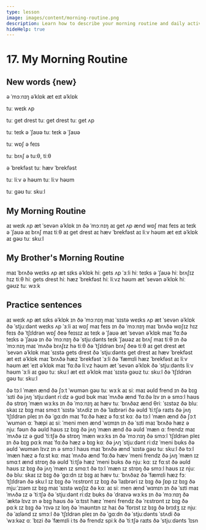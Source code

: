 ```yaml
---
type: lesson
image: images/content/morning-routine.png
description: Learn how to describe your morning routine and daily activities in English
hideHelp: true
---
```


# 17. My Morning Routine

## New words {new}

ə ˈmɔːnɪŋ
əˈklɒk
æt eɪt əˈklɒk

tuː weɪk ʌp

tuː ɡet
drest
tuː ɡet drest
tuː ɡet ʌp

tuː teɪk
ə ˈʃaʊə
tuː teɪk ə ˈʃaʊə

tuː wɒʃ
ə feɪs

tuː brʌʃ
ə tuːθ, tiːθ

ə ˈbrekfəst
tuː hæv ˈbrekfəst

tuː liːv
ə həʊm
tuː liːv həʊm

tuː ɡəʊ tuː skuːl

## My Morning Routine

aɪ weɪk ʌp æt ˈsevən əˈklɒk ɪn ðə ˈmɔːnɪŋ
aɪ ɡet ʌp ænd wɒʃ maɪ feɪs
aɪ teɪk ə ˈʃaʊə
aɪ brʌʃ maɪ tiːθ
aɪ ɡet drest
aɪ hæv ˈbrekfəst
aɪ liːv həʊm æt eɪt əˈklɒk
aɪ ɡəʊ tuː skuːl

## My Brother's Morning Routine

maɪ ˈbrʌðə weɪks ʌp æt sɪks əˈklɒk
hiː ɡets ʌp ˈɜːli
hiː teɪks ə ˈʃaʊə
hiː brʌʃɪz hɪz tiːθ
hiː ɡets drest
hiː hæz ˈbrekfəst
hiː liːvz həʊm æt ˈsevən əˈklɒk
hiː ɡəʊz tuː wɜːk

## Practice sentences

aɪ weɪk ʌp æt sɪks əˈklɒk ɪn ðə ˈmɔːnɪŋ
maɪ ˈsɪstə weɪks ʌp æt ˈsevən əˈklɒk
ðə ˈstjuːdənt weɪks ʌp ˈɜːli
aɪ wɒʃ maɪ feɪs ɪn ðə ˈmɔːnɪŋ
maɪ ˈbrʌðə wɒʃɪz hɪz feɪs
ðə ˈtʃɪldrən wɒʃ ðeə feɪsɪz
aɪ teɪk ə ˈʃaʊə æt ˈsevən əˈklɒk
maɪ ˈfɑːðə teɪks ə ˈʃaʊə ɪn ðə ˈmɔːnɪŋ
ðə ˈstjuːdənts teɪk ˈʃaʊəz
aɪ brʌʃ maɪ tiːθ ɪn ðə ˈmɔːnɪŋ
maɪ ˈmʌðə brʌʃɪz hə tiːθ
ðə ˈtʃɪldrən brʌʃ ðeə tiːθ
aɪ ɡet drest æt ˈsevən əˈklɒk
maɪ ˈsɪstə ɡets drest
ðə ˈstjuːdənts ɡet drest
aɪ hæv ˈbrekfəst æt eɪt əˈklɒk
maɪ ˈbrʌðə hæz ˈbrekfəst ˈɜːli
ðə ˈfæmɪli hæz ˈbrekfəst
aɪ liːv həʊm æt ˈeɪt əˈklɒk
maɪ ˈfɑːðə liːvz həʊm æt ˈsevən əˈklɒk
ðə ˈstjuːdənts liːv həʊm ˈɜːli
aɪ ɡəʊ tuː skuːl æt eɪt əˈklɒk
maɪ ˈsɪstə ɡəʊz tuː skuːl
ðə ˈtʃɪldrən ɡəʊ tuː skuːl

ðə tɔːl ˈmæn ænd ðə ʃɔːt ˈwʊmən ɡəʊ tuː wɜːk
aɪ siː maɪ əʊld frend ɪn ðə bɪɡ ˈsɪti
ðə jʌŋ ˈstjuːdənt riːdz ə ɡʊd bʊk
maɪ ˈmʌðə ænd ˈfɑːðə lɪv ɪn ə smɔːl haʊs
ðə strɒŋ ˈmæn wɜːks ɪn ðə ˈmɔːnɪŋ
aɪ hæv tuː ˈbrʌðəz ænd θriː ˈsɪstəz
ðə bluː skaɪ ɪz bɪɡ
maɪ smɑːt ˈsɪstə ˈstʌdiz ɪn ðə ˈlaɪbrəri
ðə əʊld ˈtiːtʃə raɪts
ðə jʌŋ ˈtʃɪldrən pleɪ ɪn ðə ˈɡɑːdn
maɪ ˈfɑːðə hæz ə fɑːst kɑː
ðə tɔːl ˈmæn ænd ðə ʃɔːt ˈwʊmən ɑː ˈhæpi
aɪ siː ˈmeni men ænd ˈwɪmɪn ɪn ðə ˈsɪti
maɪ ˈbrʌðə hæz ə njuː fəʊn
ðə əʊld haʊs ɪz bɪɡ
ðə jʌŋ ˈmæn ænd ðə əʊld ˈmæn ɑː frendz
maɪ ˈmʌðə ɪz ə ɡʊd ˈtiːtʃə
ðə strɒŋ ˈmæn wɜːks ɪn ðə ˈmɔːnɪŋ
ðə smɔːl ˈtʃɪldrən pleɪ ɪn ðə bɪɡ pɑːk
maɪ ˈfɑːðə hæz ə bɪɡ kɑː
ðə jʌŋ ˈstjuːdənt riːdz ˈmeni bʊks
ðə əʊld ˈwʊmən lɪvz ɪn ə smɔːl haʊs
maɪ ˈbrʌðə ænd ˈsɪstə ɡəʊ tuː skuːl
ðə tɔːl ˈmæn hæz ə fɑːst kɑː
maɪ ˈmʌðə ænd ˈfɑːðə hæv ˈmeni frendz
ðə jʌŋ ˈmæn ɪz smɑːt ænd strɒŋ
ðə əʊld ˈtiːtʃə hæz ˈmeni bʊks
ðə njuː kɑː ɪz fɑːst
ðə əʊld haʊs ɪz bɪɡ
ðə jʌŋ ˈmæn ɪz smɑːt
ðə tɔːl ˈmæn ɪz strɒŋ
ðə smɔːl haʊs ɪz njuː
ðə bluː skaɪ ɪz bɪɡ
ðə ˈɡɑːdn ɪz bɪɡ
aɪ hæv tuː ˈbrʌðəz
ðə ˈfæmɪli hæz fɔː ˈtʃɪldrən
ðə skuːl ɪz bɪɡ
ðə ˈrɛstrɒnt ɪz bɪɡ
ðə ˈlaɪbrəri ɪz bɪɡ
ðə ʃɒp ɪz bɪɡ
ðə mjuːˈzɪəm ɪz bɪɡ
maɪ ˈsɪstə wɒʃɪz ðə kɑː
aɪ siː men ænd ˈwɪmɪn ɪn ðə ˈsɪti
maɪ ˈmʌðə ɪz ə ˈtiːtʃə
ðə ˈstjuːdənt riːdz bʊks
ðə ˈdraɪvə wɜːks ɪn ðə ˈmɔːnɪŋ
ðə ˈæktə lɪvz ɪn ə bɪɡ haʊs
ðə ˈɑːtɪst hæz ˈmeni frendz
ðə ˈrɛstrɒnt ɪz bɪɡ
ðə pɑːk ɪz bɪɡ
ðə ˈrɪvə ɪz lɒŋ
ðə ˈmaʊntɪn ɪz haɪ
ðə ˈfɒrɪst ɪz bɪɡ
ðə brɪdʒ ɪz njuː
ðə ˈaɪlənd ɪz smɔːl
ðə ˈtʃɪldrən pleɪ ɪn ðə ˈɡɑːdn
ðə ˈstjuːdənts ˈstʌdi
ðə ˈwɜːkəz ɑː ˈbɪzi
ðə ˈfæmɪli iːts
ðə frendz spiːk
ðə ˈtiːtʃə raɪts
ðə ˈstjuːdənts ˈlɪsn
